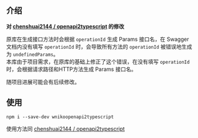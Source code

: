## 介绍

**对 [chenshuai2144 / openapi2typescript]([asd](https://github.com/chenshuai2144/openapi2typescript)) 的修改**  
  
原库在生成接口方法时会根据 `operationId` 生成 Params 接口名，在 Swagger 文档内没有填写 `operationId` 时，会导致所有方法的 `operationId` 被错误地生成为 `undefinedParams`。  
本库由于项目需求，在原库的基础上修正了这个错误，在没有填写 `operationId` 时，会根据请求路径和HTTP方法生成 Params 接口名。  
  
随项目进展可能会有后续修改。  

## 使用

```
npm i --save-dev wnikoopenapi2typescript
```

使用方法同 [chenshuai2144 / openapi2typescript]([asd](https://github.com/chenshuai2144/openapi2typescript))  